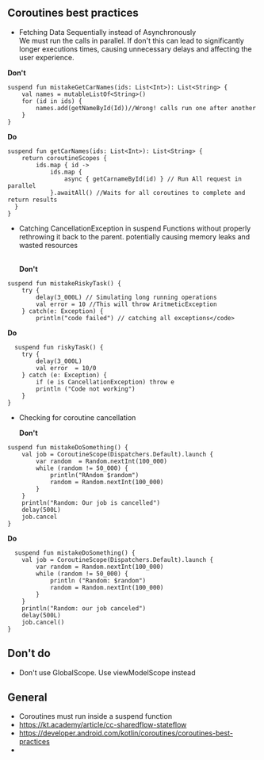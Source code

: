 ## Coroutines best practices
- Fetching Data Sequentially instead of Asynchronously
<br>We must run the calls in parallel. If don't this can lead to significantly longer executions times, causing unnecessary delays and affecting the user experience. 

<b>Don't</b><br>
```
suspend fun mistakeGetCarNames(ids: List<Int>): List<String> {	
	val names = mutableListOf<String>()
	for (id in ids) {
		names.add(getNameById(Id))//Wrong! calls run one after another
	}
}
```
<b>Do</b>
```
suspend fun getCarNames(ids: List<Int>): List<String> {
	return coroutineScopes {
		ids.map { id ->
			ids.map {
				async { getCarnameById(id) } // Run All request in parallel
			}.awaitAll() //Waits for all coroutines to complete and return results
  }
}
```

- Catching CancellationException in suspend Functions without properly rethrowing it back to the parent. potentially causing memory leaks and wasted resources

  <br><b>Don't</b><br>
```
suspend fun mistakeRiskyTask() {
	try {
        delay(3_000L) // Simulating long running operations
		val error = 10 //This will throw AritmeticException
	} catch(e: Exception) {
		println("code failed") // catching all exceptions</code>
```
<b>Do</b>
```
  suspend fun riskyTask() {
	try {
		delay(3_000L)
		val error  = 10/0 
	} catch (e: Exception) {
		if (e is CancellationException) throw e
		println ("Code not working")
	}
}
```
- Checking for coroutine cancellation

  <b>Don't</b>

```
suspend fun mistakeDoSomething() {
	val job = CoroutineScope(Dispatchers.Default).launch {
		var random  = Random.nextInt(100_000)
		while (random != 50_000) {
			println("RAndom $random")
			random = Random.nextInt(100_000)
		}
	}
	println("Random: Our job is cancelled")
	delay(500L)
	job.cancel
}
```

<b>Do</b>

```
  suspend fun mistakeDoSomething() {
	val job = CoroutineScope(Dispatchers.Default).launch {
		var random = Random.nextInt(100_000)
		while (random != 50_000) {
			println ("Random: $random")
			random = Random.nextInt(100_000)
		}
	}
	println("Random: our job canceled")
	delay(500L)
	job.cancel() 
}
```
## Don't do
- Don't use GlobalScope. Use viewModelScope instead

## General
- Coroutines must run inside a suspend function
- https://kt.academy/article/cc-sharedflow-stateflow
- https://developer.android.com/kotlin/coroutines/coroutines-best-practices
- 
  
